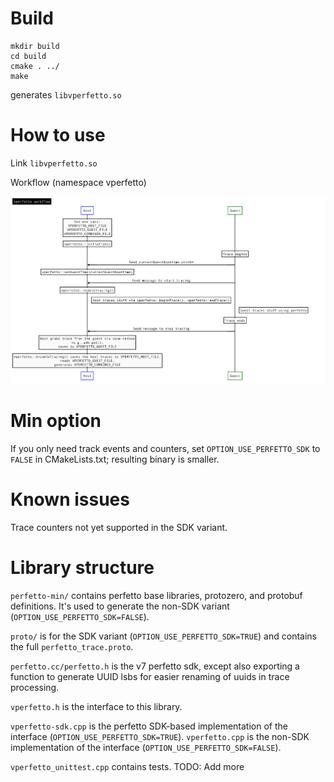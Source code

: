 # Build

    mkdir build
    cd build
    cmake . ../
    make

generates `libvperfetto.so`

# How to use

Link `libvperfetto.so`

Workflow (namespace vperfetto)

![vperfetto workflow](vperfetto-workflow.png)
    
# Min option

If you only need track events and counters, set `OPTION_USE_PERFETTO_SDK` to
`FALSE` in CMakeLists.txt; resulting binary is smaller.

# Known issues

Trace counters not yet supported in the SDK variant.

# Library structure

`perfetto-min/` contains perfetto base libraries, protozero, and protobuf definitions. It's used to generate the non-SDK variant (`OPTION_USE_PERFETTO_SDK=FALSE`).

`proto/` is for the SDK variant (`OPTION_USE_PERFETTO_SDK=TRUE`) and contains the full `perfetto_trace.proto`.

`perfetto.cc/perfetto.h` is the v7 perfetto sdk, except also exporting a function to generate UUID lsbs for easier renaming of uuids in trace processing.

`vperfetto.h` is the interface to this library.

`vperfetto-sdk.cpp` is the perfetto SDK-based implementation of the interface (`OPTION_USE_PERFETTO_SDK=TRUE`).
`vperfetto.cpp` is the non-SDK implementation of the interface (`OPTION_USE_PERFETTO_SDK=FALSE`).

`vperfetto_unittest.cpp` contains tests. TODO: Add more

